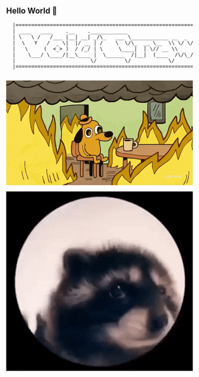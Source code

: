 ## Hello World 👋

<p align="center">
  <pre>
  |===============================================================================|
  | ____   ____    .__    .____________                      .__                  |
  | \   \ /   /___ |__| __| _/\_   ___ \____________ __  _  _|  |   ___________   |
  |  \   Y   /  _ \|  |/ __ | /    \  \/\_  __ \__  \\ \/ \/ /  | _/ __ \_  __ \  |
  |   \     (  <_> )  / /_/ | \     \____|  | \// __ \\     /|  |_\  ___/|  | \/  |
  |    \___/ \____/|__\____ |  \______  /|__|  (____  /\/\_/ |____/\___  >__|     |
  |                        \/         \/            \/                 \/         |
  |===============================================================================|
  </pre>
</p>
<p align="center">
  <img src="This Is Fine GIF.gif" width="600" />
</p>
<p align="center">
  <img src="Happy My Song GIF by Justin.gif" width="600" />
</p>
<!--
**dung-png/dung-png** is a ✨ _special_ ✨ repository because its `README.md` (this file) appears on your GitHub profile.

Here are some ideas to get you started:

- 🔭 I’m currently working on ...
- 🌱 I’m currently learning ...
- 👯 I’m looking to collaborate on ...
- 🤔 I’m looking for help with ...
- 💬 Ask me about ...
- 📫 How to reach me: ...
- 😄 Pronouns: ...
- ⚡ Fun fact: ...
-->
